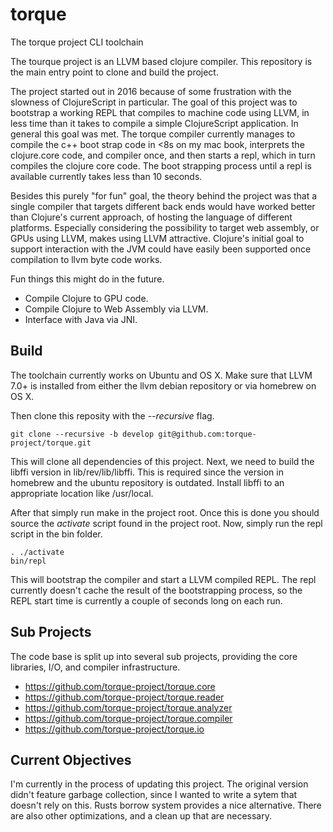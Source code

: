 # torque

The torque project CLI toolchain

The tourque project is an LLVM based clojure compiler. This repository is the
main entry point to clone and build the project.

The project started out in 2016 because of some frustration with the slowness
of ClojureScript in particular. The goal of this project was to bootstrap a working 
REPL that compiles to machine code using LLVM, in less time than it takes to
compile a simple ClojureScript application. In general this goal was met. The torque
compiler currently manages to compile the c++ boot strap code in <8s on my mac book,
interprets the clojure.core code, and compiler once, and then starts a repl, which
in turn compiles the clojure core code. The boot strapping process until a repl
is available currently takes less than 10 seconds.

Besides this purely "for fun" goal, the theory behind the project was that a single 
compiler that targets different back ends would have worked better than Clojure's
current approach, of hosting the language of different platforms. Especially 
considering the possibility to target web assembly, or GPUs using LLVM, makes using
LLVM attractive. Clojure's initial goal to support interaction with the JVM could
have easily been supported once compilation to llvm byte code works.

Fun things this might do in the future. 

* Compile Clojure to GPU code. 
* Compile Clojure to Web Assembly via LLVM.
* Interface with Java via JNI.

## Build

The toolchain currently works on Ubuntu and OS X. Make sure that LLVM 7.0+ is
installed from either the llvm debian repository or via homebrew on OS X.

Then clone this reposity with the *--recursive* flag. 

    git clone --recursive -b develop git@github.com:torque-project/torque.git
    
This will clone all dependencies of this project. Next, we need to build the
libffi version in lib/rev/lib/libffi. This is required since the version in
homebrew and the ubuntu repository is outdated. Install libffi to an appropriate
location like /usr/local.

After that simply run make in the project root. Once this is done you should
source the *activate* script found in the project root. Now, simply run the
repl script in the bin folder.

    . ./activate
    bin/repl
    
This will bootstrap the compiler and start a LLVM compiled REPL. The repl currently
doesn't cache the result of the bootstrapping process, so the REPL start time is 
currently a couple of seconds long on each run.

## Sub Projects

The code base is split up into several sub projects, providing the core libraries, I/O,
and compiler infrastructure.

* https://github.com/torque-project/torque.core
* https://github.com/torque-project/torque.reader
* https://github.com/torque-project/torque.analyzer
* https://github.com/torque-project/torque.compiler
* https://github.com/torque-project/torque.io

## Current Objectives

I'm currently in the process of updating this project. The original version didn't feature
garbage collection, since I wanted to write a sytem that doesn't rely on this. Rusts borrow 
system provides a nice alternative. There are also other optimizations, and a clean up that
are necessary.

